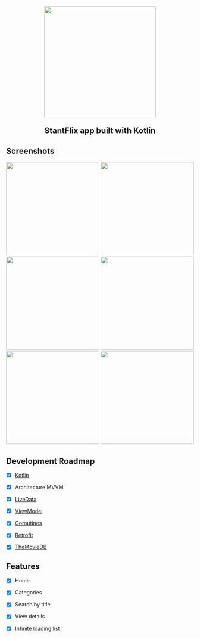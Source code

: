 <h2 align="center">

<img src="https://user-images.githubusercontent.com/94938103/169182300-94428503-0c84-4ed2-9c14-d1c459413ae8.png" width="300" >


StantFlix app built with Kotlin
</h2>


  
## Screenshots

<p align="center">
  
<img src="https://user-images.githubusercontent.com/94938103/169182458-ffa009f6-571f-4b93-8098-6448fb4533a7.png" width="250" >
 
<img src="https://user-images.githubusercontent.com/94938103/169182469-c24797e8-39eb-4969-961b-7265928541ec.png" width="250"> 
  
<img src="https://user-images.githubusercontent.com/94938103/169182484-08214d94-75a1-4081-add3-fb0670612013.png" width="250">   
 
<img src="https://user-images.githubusercontent.com/94938103/169182488-f075880a-8bd3-40bf-aab7-67892b47d2c7.png" width="250">     

<img src="https://user-images.githubusercontent.com/94938103/169182506-be9a05eb-4f1c-4459-b102-e3966fe72c86.png" width="250">     
  
<img src="https://user-images.githubusercontent.com/94938103/169185129-12fb73d4-827c-4506-8658-3e323c501838.gif" width="250" >       
  

</p>



## Development Roadmap

- [x] [Kotlin](https://kotlinlang.org/)
- [x] Architecture MVVM
- [x] [LiveData](https://developer.android.com/topic/libraries/architecture/livedata)
- [x] [ViewModel](https://developer.android.com/topic/libraries/architecture/viewmodel)
- [x] [Coroutines](https://developer.android.com/topic/libraries/architecture/coroutines)
- [x] [Retrofit](https://square.github.io/retrofit/)
- [x] [TheMovieDB](https://developers.themoviedb.org/3/getting-started/introduction)


## Features

- [x] Home
- [x] Categories
- [x] Search by title
- [x] View details
- [x] Infinite loading list








